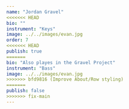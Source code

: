 ```yaml
---
name: "Jordan Gravel"
<<<<<<< HEAD
bio: ""
instrument: "Keys"
image: ../../images/evan.jpg
order: 7
<<<<<<< HEAD
publish: true
=======
bio: "Also playes in the Gravel Project"
instrument: "Bass"
image: ../../images/evan.jpg
>>>>>>> bfd9816 (Improve About/Row styling)
=======
publish: false
>>>>>>> fix-main
---
```

